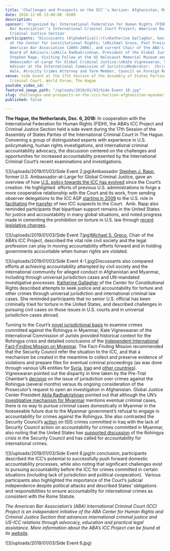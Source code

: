 ```yaml
---
title: 'Challenges and Prospects on the ICC''s Horizon: Afghanistan, Myanmar and More'
date: 2018-12-06 13:00:00 -0500
description: 
sponsor: 'Organized by: International Federation for Human Rights (FIDH); American
  Bar Association''s International Criminal Court Project; American Bar Association''s
  Criminal Justice Section'
participants: "Discussants (Alphabetical):\t\nKatherine Gallagher, Senior Staff Attorney
  at the Center for Constitutional Rights; \nMichael Greco, Past President of the
  American Bar Association (2005-2006), and current Chair of the ABA's ICC Project
  Board of Advisors;\nAkila Radhakrishnan, President of the Global Justice Center;\nAmbassador
  Stephen Rapp, Visiting Fellow at the US Holocaust Memorial Museum and former US
  Ambassador-at-Large for Global Criminal Justice;\nKate Vigneswaran, Senior Legal
  Advisor at the International Commission of Jurists\nModerator:  Christopher (“Kip”)
  Hale, Atrocity Crimes Attorney and Term Member, Council on Foreign Relations"
venue: Side Event at the 17th Session of the Assembly of States Parties of the International
  Criminal Court, World Forum, The Hague
youtube_video_id: ''
featured_image_path: "/uploads/2019/01/03/Side Event 10.jpg"
slug: challenges-and-prospects-on-the-iccs-horizon-afghanistan-myanmar-more
published: false

---
```

**The Hague, the Netherlands, Dec. 6, 2018:** In cooperation with the International Federation for Human Rights (FIDH), the ABA’s ICC Project and Criminal Justice Section held a side event during the 17th Session of the Assembly of States Parties of the International Criminal Court in The Hague. Convening a group of distinguished experts with experience in U.S. policymaking, human rights investigations, and international criminal accountability advocacy, the discussion centered on the challenges and opportunities for increased accountability presented by the International Criminal Court’s recent examinations and investigations.

![](/uploads/2019/01/03/Side Event 2.jpg)Ambassador [Stephen J. Rapp](https://www.ushmm.org/confront-genocide/about/simon-skjodt-center-fellows/ambassador-stephen-j-rapp), former U.S. Ambassador-at-Large for Global Criminal Justice, gave an overview of how [U.S. policy towards the ICC has evolved](https://www.aba-icc.org/about-the-icc/the-us-icc-relationship/) since the Court’s creation. He highlighted  efforts of previous U.S. administrations to forge a more cooperative relationship with the Court and its work, from sending observer delegations to the ICC ASP [starting in 2009](https://www.reuters.com/article/us-usa-icc/u-s-to-attend-hague-court-meeting-as-observer-idUSTRE5AF30A20091116) to the U.S. role in [facilitating](https://www.bbc.com/news/world-africa-30705649) the [transfer](https://www.reuters.com/article/us-rwanda-warcrimes-usa/rwanda-says-war-crimes-suspect-surrenders-at-u-s-embassy-idUSBRE92H0UK20130318) of two ICC suspects to the Court.  Amb. Rapp also reminded participants that bipartisan support remains in the United States for justice and accountability in many global situations, and noted progress made in cementing the prohibition on torture in U.S. law through [recent legislative changes](https://www.congress.gov/bill/114th-congress/house-bill/1735/text#toc-H75DFAC1D0A7148B4A454E532D7E864A6).

![](/uploads/2019/01/03/Side Event 7.jpg)[Michael S. Greco](https://www.aba-icc.org/board-of-advisors/michael-s-greco/), Chair of the ABA’s ICC Project, described the vital role civil society and the legal profession can play in moving accountability efforts forward and in holding governments accountable when human rights are violated.

![](/uploads/2019/01/03/Side Event 4-1.jpg)Discussants also compared efforts at achieving accountability attempted by civil society and the international community for alleged conduct in Afghanistan and Myanmar, including through universal jurisdiction cases and UN-mandated investigative processes. [Katherine Gallagher](https://ccrjustice.org/home/who-we-are/staff/gallagher-katherine) of the Center for Constitutional Rights described attempts to seek justice and accountability for torture and other crimes through universal jurisdiction and international criminal law cases. She reminded participants that no senior U.S. official has been criminally tried for torture in the United States, and described challenges in pursuing civil cases on those issues in U.S. courts and in universal jurisdiction cases abroad.

Turning to the Court’s [novel jurisdictional basis](https://www.icc-cpi.int/Pages/item.aspx?name=180918-otp-stat-Rohingya) to examine crimes committed against the Rohingya in Myanmar, Kate Vigneswaran of the International Commission of Jurists provided historical context for the Rohingya crisis and detailed conclusions of the [Independent International Fact-Finding Mission on Myanmar](https://www.ohchr.org/EN/HRBodies/HRC/MyanmarFFM/Pages/Index.aspx). The Fact-Finding Mission recommended that the Security Council refer the situation to the ICC, and that a mechanism be created in the meantime to collect and preserve evidence of violations and prepare files for eventual criminal proceedings (as was done through various UN entities for [Syria](https://www.ohchr.org/en/hrbodies/hrc/iicisyria/pages/independentinternationalcommission.aspx), [Iraq](https://www.un.org/press/en/2017/sc12998.doc.htm) and [other countries](https://www.ohchr.org/EN/HRBodies/HRC/Pages/COIs.aspx)). Vigneswaran pointed out the disparity in time taken by the Pre-Trial Chamber’s [decision](https://www.icc-cpi.int/CourtRecords/CR2018_04203.PDF) on the issue of jurisdiction over crimes against the Rohingya (several months) versus its ongoing consideration of the Prosecutor’s request to open an investigation in Afghanistan. Global Justice Center President [Akila Radhakrishnan](http://www.globaljusticecenter.net/about-us/team/our-staff) pointed out that although the UN’s [investigative mechanism for Myanmar](https://documents-dds-ny.un.org/doc/UNDOC/GEN/G18/293/69/PDF/G1829369.pdf) mentions eventual criminal cases, there is no way to pursue criminal cases domestically in Myanmar in the foreseeable future due to the Myanmar government’s refusal to engage in accountability for crimes against the Rohingya. She also contrasted the Security Council’s [action](https://www.securitycouncilreport.org/wp-content/uploads/s_res_2379.pdf) on ISIS crimes committed in Iraq with the lack of Security Council action on accountability for crimes committed in Myanmar, also noting that the United States has [supported discussion](https://www.reuters.com/article/us-myanmar-rohingya-un/china-fails-to-stop-un-security-council-myanmar-briefing-idUSKCN1MY2QU) of the Rohingya crisis in the Security Council and has called for accountability for international crimes.

![](/uploads/2019/01/03/Side Event 8.jpg)In conclusion, participants described the ICC’s potential to successfully push forward domestic accountability processes, while also noting that significant challenges exist to pursuing accountability before the ICC for crimes committed in certain situations (including lack of jurisdiction and political cooperation).  Various participants also highlighted the importance of the Court’s judicial independence despite political attacks and described States’ obligations and responsibilities to ensure accountability for international crimes as consistent with the Rome Statute.

_The American Bar Association’s (ABA) International Criminal Court (ICC) Project is an independent initiative of the ABA Center for Human Rights and Criminal Justice Section that advances international criminal justice and US-ICC relations through advocacy, education and practical legal assistance. More information about the ABA’s ICC Project can be found at its_ [_website_](https://www.aba-icc.org/)_._

![](/uploads/2019/01/03/Side Event 6.jpg)